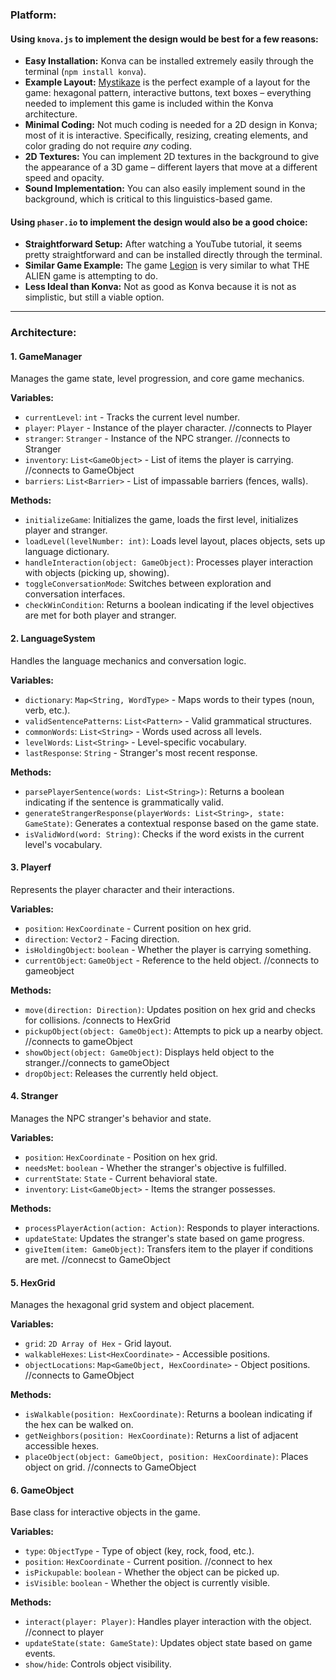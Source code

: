 ### Platform:

#### Using `knova.js` to implement the design would be best for a few reasons:
- **Easy Installation:** Konva can be installed extremely easily through the terminal (`npm install konva`).
- **Example Layout:** [Mystikaze](https://mystikaze.com/) is the perfect example of a layout for the game: hexagonal pattern, interactive buttons, text boxes – everything needed to implement this game is included within the Konva architecture.
- **Minimal Coding:** Not much coding is needed for a 2D design in Konva; most of it is interactive. Specifically, resizing, creating elements, and color grading do not require *any* coding.
- **2D Textures:** You can implement 2D textures in the background to give the appearance of a 3D game – different layers that move at a different speed and opacity.
- **Sound Implementation:** You can also easily implement sound in the background, which is critical to this linguistics-based game.

#### Using `phaser.io` to implement the design would also be a good choice:
- **Straightforward Setup:** After watching a YouTube tutorial, it seems pretty straightforward and can be installed directly through the terminal.
- **Similar Game Example:** The game [Legion](https://phaser.io/news/2024/10/legion) is very similar to what THE ALIEN game is attempting to do.
- **Less Ideal than Konva:** Not as good as Konva because it is not as simplistic, but still a viable option.

---

### Architecture:

#### 1. **GameManager**
Manages the game state, level progression, and core game mechanics.

**Variables:**
- `currentLevel`: `int` - Tracks the current level number.
- `player`: `Player` - Instance of the player character. //connects to Player
- `stranger`: `Stranger` - Instance of the NPC stranger. //connects to Stranger
- `inventory`: `List<GameObject>` - List of items the player is carrying. //connects to GameObject
- `barriers`: `List<Barrier>` - List of impassable barriers (fences, walls).

**Methods:**
- `initializeGame`: Initializes the game, loads the first level, initializes player and stranger.
- `loadLevel(levelNumber: int)`: Loads level layout, places objects, sets up language dictionary.
- `handleInteraction(object: GameObject)`: Processes player interaction with objects (picking up, showing).
- `toggleConversationMode`: Switches between exploration and conversation interfaces.
- `checkWinCondition`: Returns a boolean indicating if the level objectives are met for both player and stranger.

#### 2. **LanguageSystem**
Handles the language mechanics and conversation logic.

**Variables:**
- `dictionary`: `Map<String, WordType>` - Maps words to their types (noun, verb, etc.).
- `validSentencePatterns`: `List<Pattern>` - Valid grammatical structures.
- `commonWords`: `List<String>` - Words used across all levels.
- `levelWords`: `List<String>` - Level-specific vocabulary.
- `lastResponse`: `String` - Stranger's most recent response.

**Methods:**
- `parsePlayerSentence(words: List<String>)`: Returns a boolean indicating if the sentence is grammatically valid.
- `generateStrangerResponse(playerWords: List<String>, state: GameState)`: Generates a contextual response based on the game state.
- `isValidWord(word: String)`: Checks if the word exists in the current level's vocabulary.

#### 3. **Player**f
Represents the player character and their interactions.

**Variables:**
- `position`: `HexCoordinate` - Current position on hex grid.
- `direction`: `Vector2` - Facing direction.
- `isHoldingObject`: `boolean` - Whether the player is carrying something.
- `currentObject`: `GameObject` - Reference to the held object. //connects to gameobject

**Methods:**
- `move(direction: Direction)`: Updates position on hex grid and checks for collisions. /connects to HexGrid
- `pickupObject(object: GameObject)`: Attempts to pick up a nearby object. //connects to gameObject
- `showObject(object: GameObject)`: Displays held object to the stranger.//connects to gameObject
- `dropObject`: Releases the currently held object.

#### 4. **Stranger**
Manages the NPC stranger's behavior and state.

**Variables:**
- `position`: `HexCoordinate` - Position on hex grid.
- `needsMet`: `boolean` - Whether the stranger's objective is fulfilled.
- `currentState`: `State` - Current behavioral state.
- `inventory`: `List<GameObject>` - Items the stranger possesses.

**Methods:**
- `processPlayerAction(action: Action)`: Responds to player interactions.
- `updateState`: Updates the stranger's state based on game progress.
- `giveItem(item: GameObject)`: Transfers item to the player if conditions are met. //connecst to GameObject

#### 5. **HexGrid**
Manages the hexagonal grid system and object placement.

**Variables:**
- `grid`: `2D Array of Hex` - Grid layout.
- `walkableHexes`: `List<HexCoordinate>` - Accessible positions.
- `objectLocations`: `Map<GameObject, HexCoordinate>` - Object positions. //connects to GameObject

**Methods:**
- `isWalkable(position: HexCoordinate)`: Returns a boolean indicating if the hex can be walked on.
- `getNeighbors(position: HexCoordinate)`: Returns a list of adjacent accessible hexes.
- `placeObject(object: GameObject, position: HexCoordinate)`: Places object on grid. //connects to GameObject

#### 6. **GameObject**
Base class for interactive objects in the game.

**Variables:**
- `type`: `ObjectType` - Type of object (key, rock, food, etc.).
- `position`: `HexCoordinate` - Current position. //connect to hex
- `isPickupable`: `boolean` - Whether the object can be picked up.
- `isVisible`: `boolean` - Whether the object is currently visible.

**Methods:**
- `interact(player: Player)`: Handles player interaction with the object. //connect to player
- `updateState(state: GameState)`: Updates object state based on game events.
- `show/hide`: Controls object visibility.
